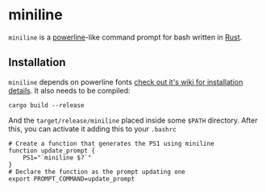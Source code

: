 # miniline

`miniline` is a [powerline](https://github.com/powerline/powerline)-like
command prompt for bash written in [Rust](https://www.rust-lang.org/).

## Installation

`miniline` depends on powerline fonts [check out it's wiki for installation details](https://powerline.readthedocs.org/en/latest/installation.html#fonts-installation).
It also needs to be compiled:

    cargo build --release
    
And the `target/release/miniline` placed inside some `$PATH` directory.
After this, you can activate it adding this to your `.bashrc`

    # Create a function that generates the PS1 using miniline 
    function update_prompt {
        PS1="`miniline $?`"
    }
    # Declare the function as the prompt updating one
    export PROMPT_COMMAND=update_prompt

